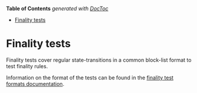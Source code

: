 <!-- START doctoc generated TOC please keep comment here to allow auto update -->
<!-- DON'T EDIT THIS SECTION, INSTEAD RE-RUN doctoc TO UPDATE -->
**Table of Contents**  *generated with [DocToc](https://github.com/thlorenz/doctoc)*

- [Finality tests](#finality-tests)

<!-- END doctoc generated TOC please keep comment here to allow auto update -->

# Finality tests

Finality tests cover regular state-transitions in a common block-list format to test finality rules.

Information on the format of the tests can be found in the [finality test formats documentation](../../formats/finality/README.md).
